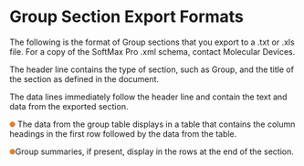 # Group Section Export Formats

The following is the format of Group sections that you export to a .txt or .xls file. For a copy of the SoftMax Pro .xml schema, contact Molecular Devices.

The header line contains the type of section, such as Group, and the title of the section as defined in the document.

The data lines immediately follow the header line and contain the text and data from the exported section.

![](<../../../.gitbook/assets/0 (16) (1) (1).png>) The data from the group table displays in a table that contains the column headings in the first row followed by the data from the table.

![](<../../../.gitbook/assets/1 (18) (1).png>)Group summaries, if present, display in the rows at the end of the section.
